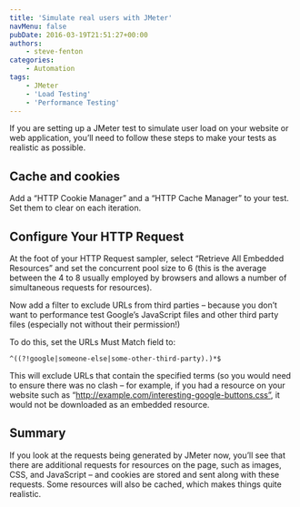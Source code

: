 ```yaml
---
title: 'Simulate real users with JMeter'
navMenu: false
pubDate: 2016-03-19T21:51:27+00:00
authors:
    - steve-fenton
categories:
    - Automation
tags:
    - JMeter
    - 'Load Testing'
    - 'Performance Testing'
---
```


If you are setting up a JMeter test to simulate user load on your website or web application, you’ll need to follow these steps to make your tests as realistic as possible.

## Cache and cookies

Add a “HTTP Cookie Manager” and a “HTTP Cache Manager” to your test. Set them to clear on each iteration.

## Configure Your HTTP Request

At the foot of your HTTP Request sampler, select “Retrieve All Embedded Resources” and set the concurrent pool size to 6 (this is the average between the 4 to 8 usually employed by browsers and allows a number of simultaneous requests for resources).

Now add a filter to exclude URLs from third parties – because you don’t want to performance test Google’s JavaScript files and other third party files (especially not without their permission!)

To do this, set the URLs Must Match field to:

```
^((?!google|someone-else|some-other-third-party).)*$
```

This will exclude URLs that contain the specified terms (so you would need to ensure there was no clash – for example, if you had a resource on your website such as “http://example.com/interesting-google-buttons.css”, it would not be downloaded as an embedded resource.

## Summary

If you look at the requests being generated by JMeter now, you’ll see that there are additional requests for resources on the page, such as images, CSS, and JavaScript – and cookies are stored and sent along with these requests. Some resources will also be cached, which makes things quite realistic.